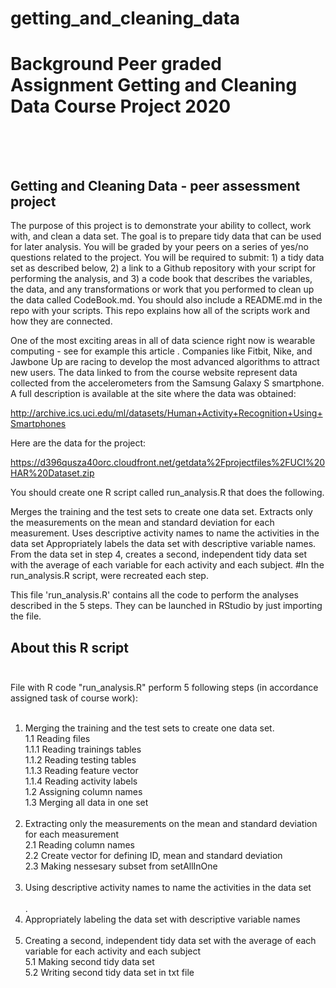 # getting_and_cleaning_data
# Background Peer graded Assignment Getting and Cleaning Data Course Project 2020</br></br></br>
## Getting and Cleaning Data - peer assessment project

The purpose of this project is to demonstrate your ability to collect, work with, and clean a data set. The goal is to prepare tidy data that can be used for later analysis. You will be graded by your peers on a series of yes/no questions related to the project. You will be required to submit: 1) a tidy data set as described below, 2) a link to a Github repository with your script for performing the analysis, and 3) a code book that describes the variables, the data, and any transformations or work that you performed to clean up the data called CodeBook.md. You should also include a README.md in the repo with your scripts. This repo explains how all of the scripts work and how they are connected.

One of the most exciting areas in all of data science right now is wearable computing - see for example this article . Companies like Fitbit, Nike, and Jawbone Up are racing to develop the most advanced algorithms to attract new users. The data linked to from the course website represent data collected from the accelerometers from the Samsung Galaxy S smartphone. A full description is available at the site where the data was obtained:

http://archive.ics.uci.edu/ml/datasets/Human+Activity+Recognition+Using+Smartphones

Here are the data for the project:

https://d396qusza40orc.cloudfront.net/getdata%2Fprojectfiles%2FUCI%20HAR%20Dataset.zip

You should create one R script called run_analysis.R that does the following.

Merges the training and the test sets to create one data set.
Extracts only the measurements on the mean and standard deviation for each measurement.
Uses descriptive activity names to name the activities in the data set
Appropriately labels the data set with descriptive variable names.
From the data set in step 4, creates a second, independent tidy data set with the average of each variable for each activity and each subject.
#In the run_analysis.R script, were recreated each step.

This file 'run_analysis.R' contains all the code to perform the analyses described in the 5 steps. They can be launched in RStudio by just importing the file.

## About this R script</br></br>
File with R code "run_analysis.R" perform 5 following steps (in accordance assigned task of course work):</br></br>

1. Merging the training and the test sets to create one data set.</br>
1.1 Reading files</br>
1.1.1 Reading trainings tables</br>
1.1.2 Reading testing tables</br>
1.1.3 Reading feature vector</br>
1.1.4 Reading activity labels</br>
1.2 Assigning column names</br>
1.3 Merging all data in one set</br></br>
2. Extracting only the measurements on the mean and standard deviation for each measurement</br>
2.1 Reading column names</br>
2.2 Create vector for defining ID, mean and standard deviation</br>
2.3 Making nessesary subset from setAllInOne</br></br>
3. Using descriptive activity names to name the activities in the data set</br></br>. 
4. Appropriately labeling the data set with descriptive variable names</br></br>
5. Creating a second, independent tidy data set with the average of each variable for each activity and each subject</br>
5.1 Making second tidy data set</br>
5.2 Writing second tidy data set in txt file</br>
